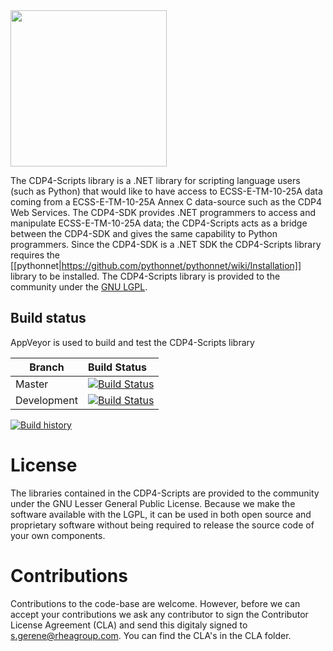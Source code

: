 <img src="https://github.com/RHEAGROUP/CDP4-SDK-Community-Edition/raw/master/CDP-Community-Edition.png" width="250">

The CDP4-Scripts library is a .NET library for scripting language users (such as Python) that would like to have access to ECSS-E-TM-10-25A data coming from a ECSS-E-TM-10-25A Annex C data-source such as the CDP4 Web Services. The CDP4-SDK provides .NET programmers to access and manipulate ECSS-E-TM-10-25A data; the CDP4-Scripts acts as a bridge between the CDP4-SDK and gives the same capability to Python programmers. Since the CDP4-SDK is a .NET SDK the CDP4-Scripts library requires the [[pythonnet|https://github.com/pythonnet/pythonnet/wiki/Installation]] library to be installed. The CDP4-Scripts library is provided to the community under the [GNU LGPL](https://www.gnu.org/licenses/lgpl-3.0.html).

## Build status

AppVeyor is used to build and test the CDP4-Scripts library

Branch | Build Status
------- | :------------
Master |  [![Build Status](https://ci.appveyor.com/api/projects/status/ff9qkg50yvkgi811/branch/master?svg=true)](https://ci.appveyor.com/api/projects/status/ff9qkg50yvkgi811)
Development |  [![Build Status](https://ci.appveyor.com/api/projects/status/ff9qkg50yvkgi811/branch/development?svg=true)](https://ci.appveyor.com/api/projects/status/ff9qkg50yvkgi811)

[![Build history](https://buildstats.info/appveyor/chart/samatrhea/cdp4-scripts)](https://ci.appveyor.com/project/samatrhea/cdp4-scripts/history)

# License

The libraries contained in the CDP4-Scripts are provided to the community under the GNU Lesser General Public License. Because we make the software available with the LGPL, it can be used in both open source and proprietary software without being required to release the source code of your own components.

# Contributions

Contributions to the code-base are welcome. However, before we can accept your contributions we ask any contributor to sign the Contributor License Agreement (CLA) and send this digitaly signed to s.gerene@rheagroup.com. You can find the CLA's in the CLA folder.